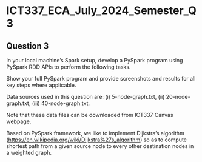 # ICT337_ECA_July_2024_Semester_Q3

## Question 3
In your local machine’s Spark setup, develop a PySpark program using PySpark RDD APIs to perform the following tasks. 

Show your full PySpark program and provide screenshots and results for all key steps where applicable.

Data sources used in this question are: (i) 5-node-graph.txt, (ii) 20-node-graph.txt, (iii) 40-node-graph.txt.

Note that these data files can be downloaded from ICT337 Canvas webpage.

Based on PySpark framework, we like to implement Dijkstra’s algorithm (https://en.wikipedia.org/wiki/Dijkstra%27s_algorithm) so as to compute shortest path from a given source node to every other destination nodes in a weighted graph.
